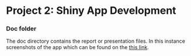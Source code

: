 # Project 2: Shiny App Development

### Doc folder

The doc directory contains the report or presentation files. In this instance screenshots of the app which can be found on the [this link](https://nyc-restaurants.shinyapps.io/inspections/).
